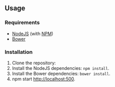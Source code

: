 ## Usage
### Requirements
* [NodeJS](http://nodejs.org/) (with [NPM](https://www.npmjs.org/))
* [Bower](http://bower.io)

### Installation
1. Clone the repository:
2. Install the NodeJS dependencies: `npm install`.
3. Install the Bower dependencies: `bower install`.
4. npm start
 [http://localhost:500](http://localhost:8888).

